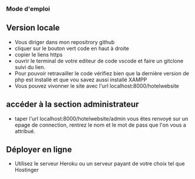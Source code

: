### Mode d'emploi

## Version locale
 - Vous diriger dans mon repositrory github
 - cliquer sur le bouton vert code en haut à droite
 - copier le liens https
 - ouvrir le terminal de votre editeur de code vscode et faire un gitclone suivi du lien.
 - Pour pouvoir retravailler le code vérifiez bien que la dernière version de php est installé 
 et que vou savez aussi installé XAMPP
 - Vous pouvez vivonner le site avec l'url localhost:8000/hotelwebsite

 ## accéder à la section administrateur
 - taper l'url localhost:8000/hotelwebsite/admin
 vous êtes renvoyé sur un epage de connection, rentrez le nom et le mot de pass que l'on vous a
 attribué.

 ## Déployer en ligne
 - Utilisez le serveur Heroku ou un serveur payant de votre choix tel que Hostinger
